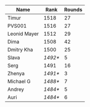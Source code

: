 Name|Rank|Rounds
----|----|------
Timur |1518|27
PVS001|1516|27
Leonid Mayer |1512|29
Dima|1508|42
Dmitry Kha|1500|25
Slava|*1492\**|5
Serg|1491|16
Zhenya|*1491\**|3
Michael G|*1488\**|7
Andrey|*1484\**|5
Auri|*1484\**|6
